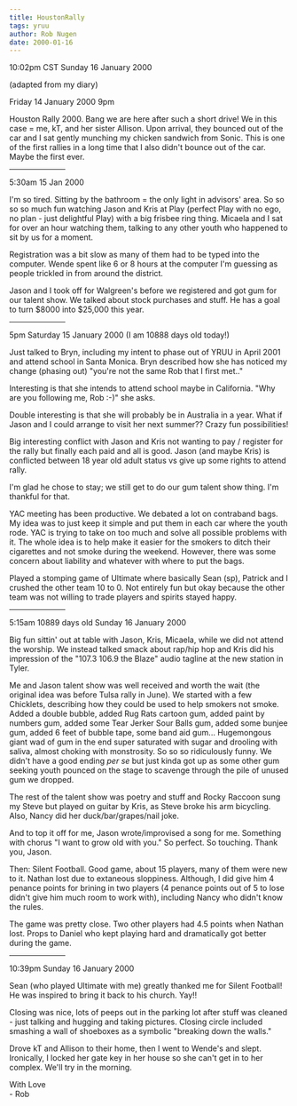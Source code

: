 ```yaml
---
title: HoustonRally
tags: yruu
author: Rob Nugen
date: 2000-01-16
---
```


<title>Houston Rally 2000</title>
<p class=date>10:02pm CST Sunday 16 January 2000</p>
<p class=note>(adapted from my diary)</p>

<p>Friday 14 January 2000 9pm

<p>Houston Rally 2000.  Bang we are here after such a short drive!  We in this case = me, kT, and her sister Allison.  Upon arrival, they bounced out of the car and I sat gently munching my chicken sandwich from Sonic.  This is one of the first rallies in a long time that I also didn't bounce out of the car.  Maybe the first ever.

<p><hr align="left" width="20%">

<p>5:30am 15 Jan 2000

<p>I'm so tired.  Sitting by the bathroom = the only light in advisors' area.  So so so so much fun watching Jason and Kris at Play (perfect Play with no ego, no plan - just delightful Play) with a big frisbee ring thing.  Micaela and I sat for over an hour watching them, talking to any other youth who happened to sit by us for a moment.

<p>Registration was a bit slow as many of them had to be typed into the computer.  Wende spent like 6 or 8 hours at the computer I'm guessing as people trickled in from around the district.

<p>Jason and I took off for Walgreen's before we registered and got gum for our talent show.  We talked about stock purchases and stuff.  He has a goal to turn $8000 into $25,000 this year.

<p><hr align="left" width="20%">

<p>5pm Saturday 15 January 2000 (I am 10888 days old today!)

<p>Just talked to Bryn, including my intent to phase out of YRUU in April 2001 and attend school in Santa Monica.  Bryn described how she has noticed my change (phasing out) "you're not the same Rob that I first met.."  

<p>Interesting is that she intends to attend school maybe in California.  "Why are you following me, Rob :-)" she asks.

<p>Double interesting is that she will probably be in Australia in a year.  What if Jason and I could arrange to visit her next summer??  Crazy fun possibilities!

<p>Big interesting conflict with Jason and Kris not wanting to pay / register for the rally but finally each paid and all is good.  Jason (and maybe Kris) is conflicted between 18 year old adult status vs give up some rights to attend rally.

<p>I'm glad he chose to stay; we still get to do our gum talent show thing.  I'm thankful for that.

<p>YAC meeting has been productive.  We debated a lot on contraband bags.  My idea was to just keep it simple and put them in each car where the youth rode.  YAC is trying to take on too much and solve all possible problems with it.  The whole idea is to help make it easier for the smokers to ditch their cigarettes and not smoke during the weekend.  However, there was some concern about liability and whatever with where to put the bags.

<p>Played a stomping game of Ultimate where basically Sean (sp), Patrick and I crushed the other team 10 to 0.  Not entirely fun but okay because the other team was not willing to trade players and spirits stayed happy. 

<p><hr align="left" width="20%">

<p>5:15am 10889 days old Sunday 16 January 2000

<p>Big fun sittin' out at table with Jason, Kris, Micaela, while we did not attend the worship.  We instead talked smack about rap/hip hop and Kris did his impression of the "107.3 106.9 the Blaze" audio tagline at the new station in Tyler.

<p>Me and Jason talent show was well received and worth the wait (the original idea was before Tulsa rally in June).  We started with a few Chicklets, describing how they could be used to help smokers not smoke.  Added a double bubble, added Rug Rats cartoon gum, added paint by numbers gum, added some Tear Jerker Sour Balls gum, added some bunjee gum, added 6 feet of bubble tape, some band aid gum... Hugemongous giant wad of gum in the end super saturated with sugar and drooling with saliva, almost choking with monstrosity.  So so so ridiculously funny.  We didn't have a good ending <em>per se</em> but just kinda got up as some other gum seeking youth pounced on the stage to scavenge through the pile of unused gum we dropped.

<p>The rest of the talent show was poetry and stuff and Rocky Raccoon sung my Steve but played on guitar by Kris, as Steve broke his arm bicycling.  Also, Nancy did her duck/bar/grapes/nail joke.

<p>And to top it off for me, Jason wrote/improvised a song for me.  Something with chorus "I want to grow old with you."  So perfect.  So touching.  Thank you, Jason.

<p>Then:  Silent Football.  Good game, about 15 players, many of them were new to it.  Nathan lost due to extaneous sloppiness.  Although, I did give him 4 penance points for brining in two players (4 penance points out of 5 to lose didn't give him much room to work with), including Nancy who didn't know the rules.

<p>The game was pretty close.  Two other players had 4.5 points when Nathan lost.  Props to Daniel who kept playing hard and dramatically got better during the game.

<p><hr align="left" width="20%">

<p>10:39pm Sunday 16 January 2000

<p>Sean (who played Ultimate with me) greatly thanked me for Silent Football!  He was inspired to bring it back to his church.  Yay!!

<p>Closing was nice, lots of peeps out in the parking lot after stuff was cleaned - just talking and hugging and taking pictures.  Closing circle included smashing a wall of shoeboxes as a symbolic "breaking down the walls."  

<p>Drove kT and Allison to their home, then I went to Wende's and slept.  Ironically, I locked her gate key in her house so she can't get in to her complex.  We'll try in the morning.

<p>With Love
<br>- Rob

